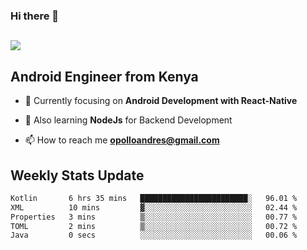 ### Hi there 👋
<h2 align="left"><img src="https://readme-typing-svg.herokuapp.com?color=000000&lines=I'm+Andrew+Opollo😊;Welcome+to+my+Github😜"> </h2>

## Android Engineer from Kenya


- 🌱 Currently focusing on **Android Development with React-Native**

- 🔭 Also learning **NodeJs** for Backend Development

- 📫 How to reach me **opolloandres@gmail.com**


## Weekly Stats Update
<!--START_SECTION:waka-->

```txt
Kotlin       6 hrs 35 mins   ████████████████████████░   96.01 %
XML          10 mins         ▓░░░░░░░░░░░░░░░░░░░░░░░░   02.44 %
Properties   3 mins          ▒░░░░░░░░░░░░░░░░░░░░░░░░   00.77 %
TOML         2 mins          ▒░░░░░░░░░░░░░░░░░░░░░░░░   00.72 %
Java         0 secs          ░░░░░░░░░░░░░░░░░░░░░░░░░   00.06 %
```

<!--END_SECTION:waka-->




